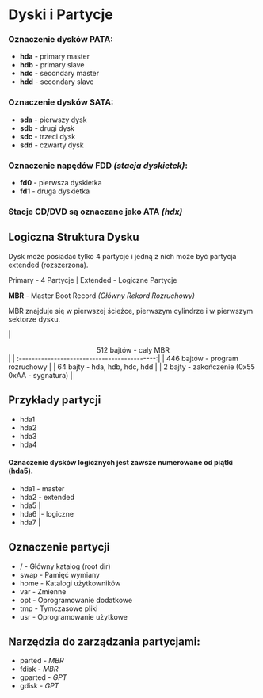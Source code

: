# Dyski i Partycje

### Oznaczenie dysków **PATA**:

-   **hda** - primary master
-   **hdb** - primary slave
-   **hdc** - secondary master
-   **hdd** - secondary slave

### Oznaczenie dysków **SATA**:

-   **sda** - pierwszy dysk
-   **sdb** - drugi dysk
-   **sdc** - trzeci dysk
-   **sdd** - czwarty dysk

### Oznaczenie napędów **FDD** _(stacja dyskietek)_:

-   **fd0** - pierwsza dyskietka
-   **fd1** - druga dyskietka

### Stacje CD/DVD są oznaczane jako ATA _(hdx)_

## Logiczna Struktura Dysku

Dysk może posiadać tylko 4 partycje i jedną z nich może być partycja extended (rozszerzona).

Primary - 4 Partycje | Extended - Logiczne Partycje

**MBR** - Master Boot Record _(Główny Rekord Rozruchowy)_

MBR znajduje się w pierwszej ścieżce, pierwszym cylindrze i w pierwszym sektorze dysku.

\| <center>512 bajtów - cały MBR</center>                         \|
\| :-------------------------------------------:\|
| 446 bajtów - program rozruchowy               |
| 64 bajty - hda, hdb, hdc, hdd                 |
| 2 bajty - zakończenie (0x55 0xAA - sygnatura) |

## Przykłady partycji

-   hda1
-   hda2
-   hda3
-   hda4

#### Oznaczenie dysków logicznych jest zawsze numerowane od piątki (hda5).

-   hda1 - master
-   hda2 - extended
-   hda5 |
-   hda6 |- logiczne
-   hda7 |

## Oznaczenie partycji

-   / - Główny katalog (root dir)
-   swap - Pamięć wymiany
-   home - Katalogi użytkowników
-   var - Zmienne
-   opt - Oprogramowanie dodatkowe
-   tmp - Tymczasowe pliki
-   usr - Oprogramowanie użytkowe

## Narzędzia do zarządzania partycjami:

-   parted - _MBR_
-   fdisk - _MBR_
-   gparted - _GPT_
-   gdisk - _GPT_
